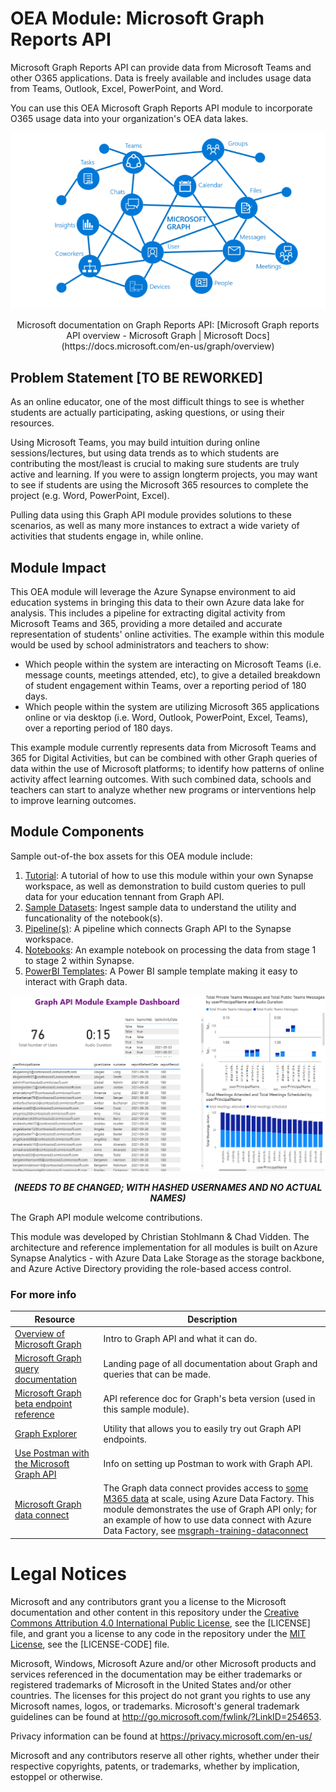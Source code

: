 # OEA Module: Microsoft Graph Reports API
Microsoft Graph Reports API can provide data from Microsoft Teams and other O365 applications. Data is freely available and includes usage data from Teams, Outlook, Excel, PowerPoint, and Word.

You can use this OEA Microsoft Graph Reports API module to incorporate O365 usage data into your organization's OEA data lakes.

![alt text](https://github.com/cstohlmann/oea-graph-api/blob/main/docs/images/Graph%20visual.png)
<p align="center">
Microsoft documentation on Graph Reports API: [Microsoft Graph reports API overview - Microsoft Graph | Microsoft Docs](https://docs.microsoft.com/en-us/graph/overview) 
</p>

## Problem Statement [TO BE REWORKED]
As an online educator, one of the most difficult things to see is whether students are actually participating, asking questions, or using their resources. 

Using Microsoft Teams, you may build intuition during online sessions/lectures, but using data trends as to which students are contributing the most/least is crucial to making sure students are truly active and learning. If you were to assign longterm projects, you may want to see if students are using the Microsoft 365 resources to complete the project (e.g. Word, PowerPoint, Excel). 

Pulling data using this Graph API module provides solutions to these scenarios, as well as many more instances to extract a wide variety of activities that students engage in, while online.
## Module Impact 
This OEA module will leverage the Azure Synapse environment to aid education systems in bringing this data to their own Azure data lake for analysis. This includes a pipeline for extracting digital activity from Microsoft Teams and 365, providing a more detailed and accurate representation of students' online activities. The example within this module would be used by school administrators and teachers to show:

 - Which people within the system are interacting on Microsoft Teams (i.e. message counts, meetings attended, etc), to give a detailed breakdown of student engagement within Teams, over a reporting period of 180 days. 
 - Which people within the system are utilizing Microsoft 365 applications online or via desktop (i.e. Word, Outlook, PowerPoint, Excel, Teams), over a reporting period of 180 days.

This example module currently represents data from Microsoft Teams and 365 for Digital Activities, but can be combined with other Graph queries of data within the use of Microsoft platforms; to identify how patterns of online activity affect learning outcomes. With such combined data, schools and teachers can start to analyze whether new programs or interventions help to improve learning outcomes.  

## Module Components
Sample out-of-the box assets for this OEA module include: 
1. [Tutorial](https://github.com/cstohlmann/oea-graph-api/blob/main/docs/documents/Graph%20API%20Pipeline%20Tutorial.pdf): A tutorial of how to use this module within your own Synapse workspace, as well as demonstration to build custom queries to pull data for your education tennant from Graph API.
2. [Sample Datasets](https://github.com/cstohlmann/oea-graph-api/tree/main/datasets): Ingest sample data to understand the utility and funcationality of the notebook(s).
3. [Pipeline(s)](https://github.com/cstohlmann/oea-graph-api/tree/main/pipelines): A pipeline which connects Graph API to the Synapse workspace.
4. [Notebooks](https://github.com/cstohlmann/oea-graph-api/tree/main/notebooks): An example notebook on processing the data from stage 1 to stage 2 within Synapse. 
5. [PowerBI Templates](https://github.com/cstohlmann/oea-graph-api/tree/main/powerbi): A Power BI sample template making it easy to interact with Graph data.

![alt text](https://github.com/cstohlmann/oea-graph-api/blob/main/docs/images/Graph%20API%20Example%20Dashboard.png)
<p align="center">
    <em> <strong>(NEEDS TO BE CHANGED; WITH HASHED USERNAMES AND NO ACTUAL NAMES)</em></strong>
</p>

The Graph API module welcome contributions.

This module was developed by Christian Stohlmann & Chad Vidden. The architecture and reference implementation for all modules is built on Azure Synapse Analytics - with Azure Data Lake Storage as the storage backbone, and Azure Active Directory providing the role-based access control.

### For more info
| Resource | Description |
| --- | --- |
| [Overview of Microsoft Graph](https://docs.microsoft.com/en-us/graph/overview) | Intro to Graph API and what it can do. |
| [Microsoft Graph query documentation](https://docs.microsoft.com/en-us/graph/) | Landing page of all documentation about Graph and queries that can be made. |
| [Microsoft Graph beta endpoint reference](https://docs.microsoft.com/en-us/graph/api/overview?view=graph-rest-beta) | API reference doc for Graph's beta version (used in this sample module). |
| [Graph Explorer](https://developer.microsoft.com/en-us/graph/graph-explorer) | Utility that allows you to easily try out Graph API endpoints. |
| [Use Postman with the Microsoft Graph API](https://docs.microsoft.com/en-us/graph/use-postman) | Info on setting up Postman to work with Graph API. |
| [Microsoft Graph data connect](https://docs.microsoft.com/en-us/graph/data-connect-concept-overview) | The Graph data connect provides access to [some M365 data](https://docs.microsoft.com/en-us/graph/data-connect-datasets) at scale, using Azure Data Factory. This module demonstrates the use of Graph API only; for an example of how to use data connect with Azure Data Factory, see [msgraph-training-dataconnect](https://github.com/microsoftgraph/msgraph-training-dataconnect) |

# Legal Notices
Microsoft and any contributors grant you a license to the Microsoft documentation and other content in this repository under the [Creative Commons Attribution 4.0 International Public License](https://creativecommons.org/licenses/by/4.0/legalcode), see the [LICENSE] file, and grant you a license to any code in the repository under the [MIT License](https://opensource.org/licenses/MIT), see the [LICENSE-CODE] file.

Microsoft, Windows, Microsoft Azure and/or other Microsoft products and services referenced in the documentation may be either trademarks or registered trademarks of Microsoft in the United States and/or other countries. The licenses for this project do not grant you rights to use any Microsoft names, logos, or trademarks. Microsoft's general trademark guidelines can be found at http://go.microsoft.com/fwlink/?LinkID=254653.

Privacy information can be found at https://privacy.microsoft.com/en-us/

Microsoft and any contributors reserve all other rights, whether under their respective copyrights, patents, or trademarks, whether by implication, estoppel or otherwise.

